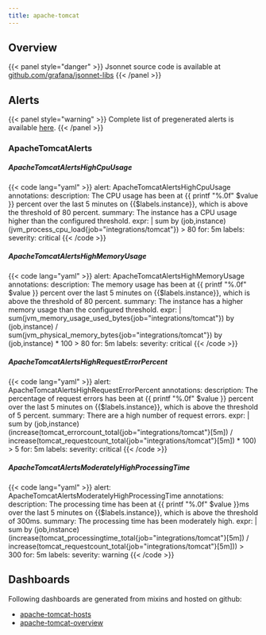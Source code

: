 ```yaml
---
title: apache-tomcat
---
```


## Overview



{{< panel style="danger" >}}
Jsonnet source code is available at [github.com/grafana/jsonnet-libs](https://github.com/grafana/jsonnet-libs/tree/master/apache-tomcat-mixin)
{{< /panel >}}

## Alerts

{{< panel style="warning" >}}
Complete list of pregenerated alerts is available [here](https://github.com/monitoring-mixins/website/blob/master/assets/apache-tomcat/alerts.yaml).
{{< /panel >}}

### ApacheTomcatAlerts

##### ApacheTomcatAlertsHighCpuUsage

{{< code lang="yaml" >}}
alert: ApacheTomcatAlertsHighCpuUsage
annotations:
  description: The CPU usage has been at {{ printf "%.0f" $value }} percent over the
    last 5 minutes on {{$labels.instance}}, which is above the threshold of 80 percent.
  summary: The instance has a CPU usage higher than the configured threshold.
expr: |
  sum by (job,instance) (jvm_process_cpu_load{job="integrations/tomcat"}) > 80
for: 5m
labels:
  severity: critical
{{< /code >}}
 
##### ApacheTomcatAlertsHighMemoryUsage

{{< code lang="yaml" >}}
alert: ApacheTomcatAlertsHighMemoryUsage
annotations:
  description: The memory usage has been at {{ printf "%.0f" $value }} percent over
    the last 5 minutes on {{$labels.instance}}, which is above the threshold of 80
    percent.
  summary: The instance has a higher memory usage than the configured threshold.
expr: |
  sum(jvm_memory_usage_used_bytes{job="integrations/tomcat"}) by (job,instance) / sum(jvm_physical_memory_bytes{job="integrations/tomcat"}) by (job,instance) * 100 > 80
for: 5m
labels:
  severity: critical
{{< /code >}}
 
##### ApacheTomcatAlertsHighRequestErrorPercent

{{< code lang="yaml" >}}
alert: ApacheTomcatAlertsHighRequestErrorPercent
annotations:
  description: The percentage of request errors has been at {{ printf "%.0f" $value
    }} percent over the last 5 minutes on {{$labels.instance}}, which is above the
    threshold of 5 percent.
  summary: There are a high number of request errors.
expr: |
  sum by (job,instance) (increase(tomcat_errorcount_total{job="integrations/tomcat"}[5m]) / increase(tomcat_requestcount_total{job="integrations/tomcat"}[5m]) * 100) > 5
for: 5m
labels:
  severity: critical
{{< /code >}}
 
##### ApacheTomcatAlertsModeratelyHighProcessingTime

{{< code lang="yaml" >}}
alert: ApacheTomcatAlertsModeratelyHighProcessingTime
annotations:
  description: The processing time has been at {{ printf "%.0f" $value }}ms over the
    last 5 minutes on {{$labels.instance}}, which is above the threshold of 300ms.
  summary: The processing time has been moderately high.
expr: |
  sum by (job,instance) (increase(tomcat_processingtime_total{job="integrations/tomcat"}[5m]) / increase(tomcat_requestcount_total{job="integrations/tomcat"}[5m])) > 300
for: 5m
labels:
  severity: warning
{{< /code >}}
 
## Dashboards
Following dashboards are generated from mixins and hosted on github:


- [apache-tomcat-hosts](https://github.com/monitoring-mixins/website/blob/master/assets/apache-tomcat/dashboards/apache-tomcat-hosts.json)
- [apache-tomcat-overview](https://github.com/monitoring-mixins/website/blob/master/assets/apache-tomcat/dashboards/apache-tomcat-overview.json)

